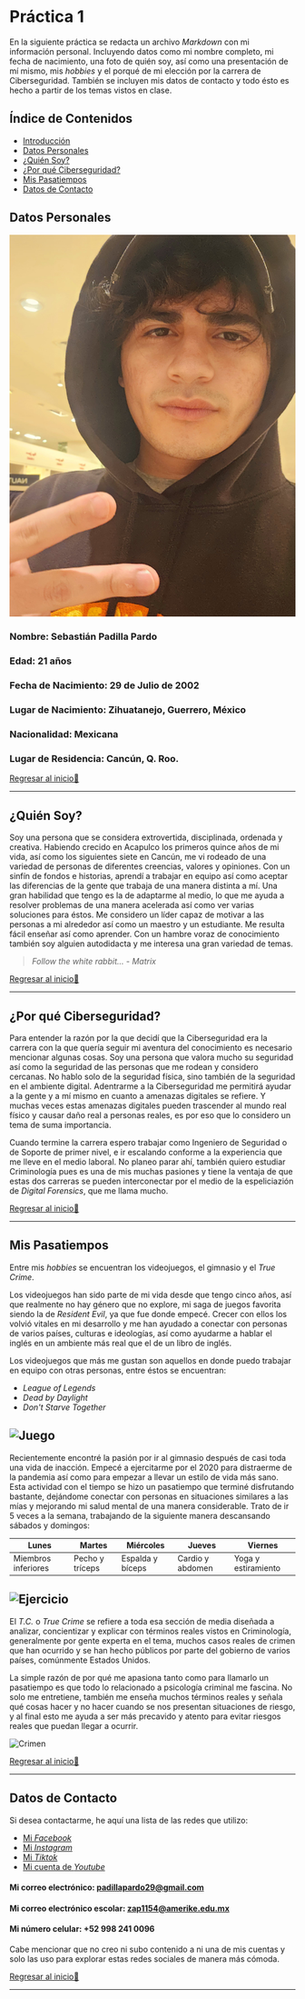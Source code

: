 # Práctica 1

  En la siguiente práctica se redacta un archivo _Markdown_ con mi información personal. Incluyendo datos como mi nombre completo, mi fecha de nacimiento, una foto de quién soy, así como una presentación de mí mismo, mis _hobbies_ y el porqué de mi elección por la carrera de Ciberseguridad. También se incluyen mis datos de contacto y todo ésto es hecho a partir de los temas vistos en clase.

## Índice de Contenidos

- [Introducción](#práctica-1)
- [Datos Personales](#datos-personales)
- [¿Quién Soy?](#¿quién-soy)
- [¿Por qué Ciberseguridad?](#¿por-qué-ciberseguridad)
- [Mis Pasatiempos](#mis-pasatiempos)
- [Datos de Contacto](#datos-de-contacto)

## Datos Personales

![Yo](imagen.jpeg)
### **Nombre**: Sebastián Padilla Pardo
### **Edad**: 21 años
### **Fecha de Nacimiento**: 29 de Julio de 2002
### **Lugar de Nacimiento**: Zihuatanejo, Guerrero, México
### **Nacionalidad**: Mexicana
### **Lugar de Residencia**: Cancún, Q. Roo.

[Regresar al inicio🔼](#práctica-1)

---

## ¿Quién Soy?

Soy una persona que se considera extrovertida, disciplinada, ordenada y creativa. Habiendo crecido en Acapulco los primeros quince años de mi vida, así como los siguientes siete en Cancún, me vi rodeado de una variedad de personas de diferentes creencias, valores y opiniones. Con un sinfín de fondos e historias, aprendí a trabajar en equipo así como aceptar las diferencias de la gente que trabaja de una manera distinta a mí. Una gran habilidad que tengo es la de adaptarme al medio, lo que me ayuda a resolver problemas de una manera acelerada así como ver varias soluciones para éstos. Me considero un líder capaz de motivar a las personas a mi alrededor así como un maestro y un estudiante. Me resulta fácil enseñar así como aprender. Con un hambre voraz de conocimiento también soy alguien autodidacta y me interesa una gran variedad de temas.

> _Follow the white rabbit..._ - _Matrix_

[Regresar al inicio🔼](#práctica-1)

---

## ¿Por qué Ciberseguridad?

Para entender la razón por la que decidí que la Ciberseguridad era la carrera con la que quería seguir mi aventura del conocimiento es necesario mencionar algunas cosas. Soy una persona que valora mucho su seguridad así como la seguridad de las personas que me rodean y considero cercanas. No hablo solo de la seguridad física, sino también de la seguridad en el ambiente digital. Adentrarme a la Ciberseguridad me permitirá ayudar a la gente y a mí mismo en cuanto a amenazas digitales se refiere. Y muchas veces estas amenazas digitales pueden trascender al mundo real físico y causar daño real a personas reales, es por eso que lo considero un tema de suma importancia. 

Cuando termine la carrera espero trabajar como Ingeniero de Seguridad o de Soporte de primer nivel, e ir escalando conforme a la experiencia que me lleve en el medio laboral. No planeo parar ahí, también quiero estudiar Criminología pues es una de mis muchas pasiones y tiene la ventaja de que estas dos carreras se pueden interconectar por el medio de la espeliciazión de _Digital Forensics_, que me llama mucho.

[Regresar al inicio🔼](#práctica-1)

---

## Mis Pasatiempos

Entre mis _hobbies_ se encuentran los videojuegos, el gimnasio y el _True Crime_. 

Los videojuegos han sido parte de mi vida desde que tengo cinco años, así que realmente no hay género que no explore, mi saga de juegos favorita siendo la de _Resident Evil_, ya que fue donde empecé. Crecer con ellos los volvió vitales en mi desarrollo y me han ayudado a conectar con personas de varios países, culturas e ideologías, así como ayudarme a hablar el inglés en un ambiente más real que el de un libro de inglés.

Los videojuegos que más me gustan son aquellos en donde puedo trabajar en equipo con otras personas, entre éstos se encuentran:
- _League of Legends_
- _Dead by Daylight_
- _Don't Starve Together_

![Juego](https://cdn1.epicgames.com/offer/24b9b5e323bc40eea252a10cdd3b2f10/EGS_LeagueofLegends_RiotGames_S1_2560x1440-80471666c140f790f28dff68d72c384b)
---
Recientemente encontré la pasión por ir al gimnasio después de casi toda una vida de inacción. Empecé a ejercitarme por el 2020 para distraerme de la pandemia así como para empezar a llevar un estilo de vida más sano. Esta actividad con el tiempo se hizo un pasatiempo que terminé disfrutando bastante, dejándome conectar con personas en situaciones similares a las mías y mejorando mi salud mental de una manera considerable. Trato de ir 5 veces a la semana, trabajando de la siguiente manera descansando sábados y domingos:

| Lunes    | Martes | Miércoles | Jueves    | Viernes |
| ------- | ------ | ---------- | ------- | ---------- |
| Miembros inferiores  |Pecho y tríceps    | Espalda y bíceps    | Cardio y abdomen  | Yoga y estiramiento    |

![Ejercicio](https://media.revistagq.com/photos/5e6643b26e785b000877b483/16:9/w_2560%2Cc_limit/ejercicios-en-casa.jpg)
---

El _T.C._ o _True Crime_ se refiere a toda esa sección de media diseñada a analizar, concientizar y explicar con términos reales vistos en Criminología, generalmente por gente experta en el tema, muchos casos reales de crimen que han ocurrido y se han hecho públicos por parte del gobierno de varios países, comúnmente Estados Unidos. 

La simple razón de por qué me apasiona tanto como para llamarlo un pasatiempo es que todo lo relacionado a psicología criminal me fascina. No solo me entretiene, también me enseña muchos términos reales y señala qué cosas hacer y no hacer cuando se nos presentan situaciones de riesgo, y al final esto me ayuda a ser más precavido y atento para evitar riesgos reales que puedan llegar a ocurrir.

![Crimen](https://ichef.bbci.co.uk/images/ic/1920x1080/p076v2z5.jpg)

[Regresar al inicio🔼](#práctica-1)

---

## Datos de Contacto

Si desea contactarme, he aquí una lista de las redes que utilizo:

- [Mi _Facebook_](https://www.facebook.com/sebastian.padilla.5076)
- [Mi _Instagram_](https://www.instagram.com/sebastian.p29/)
- [Mi _Tiktok_](https://www.tiktok.com/@pady_29)
- [Mi cuenta de _Youtube_](https://www.youtube.com/@sebastianpadilla7997)

#### **Mi correo electrónico**: padillapardo29@gmail.com

#### **Mi correo electrónico escolar**: zap1154@amerike.edu.mx

#### **Mi número celular**: +52 998 241 0096

Cabe mencionar que no creo ni subo contenido a ni una de mis cuentas y solo las uso para explorar estas redes sociales de manera más cómoda.

[Regresar al inicio🔼](#práctica-1)

---
